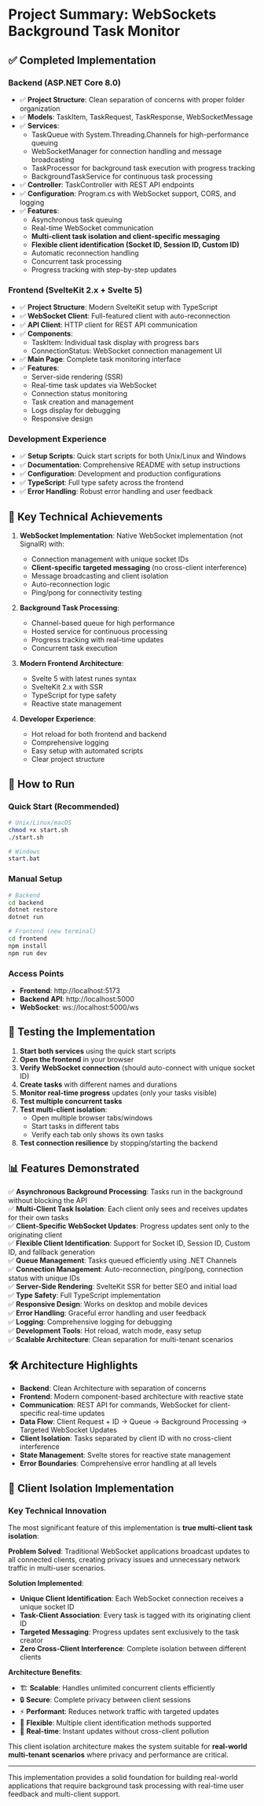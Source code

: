 # Project Summary: WebSockets Background Task Monitor

## ✅ Completed Implementation

### Backend (ASP.NET Core 8.0)
- ✅ **Project Structure**: Clean separation of concerns with proper folder organization
- ✅ **Models**: TaskItem, TaskRequest, TaskResponse, WebSocketMessage
- ✅ **Services**: 
  - TaskQueue with System.Threading.Channels for high-performance queuing
  - WebSocketManager for connection handling and message broadcasting
  - TaskProcessor for background task execution with progress tracking
  - BackgroundTaskService for continuous task processing
- ✅ **Controller**: TaskController with REST API endpoints
- ✅ **Configuration**: Program.cs with WebSocket support, CORS, and logging
- ✅ **Features**:
  - Asynchronous task queuing
  - Real-time WebSocket communication
  - **Multi-client task isolation and client-specific messaging**
  - **Flexible client identification (Socket ID, Session ID, Custom ID)**
  - Automatic reconnection handling
  - Concurrent task processing
  - Progress tracking with step-by-step updates

### Frontend (SvelteKit 2.x + Svelte 5)
- ✅ **Project Structure**: Modern SvelteKit setup with TypeScript
- ✅ **WebSocket Client**: Full-featured client with auto-reconnection
- ✅ **API Client**: HTTP client for REST API communication
- ✅ **Components**:
  - TaskItem: Individual task display with progress bars
  - ConnectionStatus: WebSocket connection management UI
- ✅ **Main Page**: Complete task monitoring interface
- ✅ **Features**:
  - Server-side rendering (SSR)
  - Real-time task updates via WebSocket
  - Connection status monitoring
  - Task creation and management
  - Logs display for debugging
  - Responsive design

### Development Experience
- ✅ **Setup Scripts**: Quick start scripts for both Unix/Linux and Windows
- ✅ **Documentation**: Comprehensive README with setup instructions
- ✅ **Configuration**: Development and production configurations
- ✅ **TypeScript**: Full type safety across the frontend
- ✅ **Error Handling**: Robust error handling and user feedback

## 🎯 Key Technical Achievements

1. **WebSocket Implementation**: Native WebSocket implementation (not SignalR) with:
   - Connection management with unique socket IDs
   - **Client-specific targeted messaging** (no cross-client interference)
   - Message broadcasting and client isolation
   - Auto-reconnection logic
   - Ping/pong for connectivity testing

2. **Background Task Processing**:
   - Channel-based queue for high performance
   - Hosted service for continuous processing
   - Progress tracking with real-time updates
   - Concurrent task execution

3. **Modern Frontend Architecture**:
   - Svelte 5 with latest runes syntax
   - SvelteKit 2.x with SSR
   - TypeScript for type safety
   - Reactive state management

4. **Developer Experience**:
   - Hot reload for both frontend and backend
   - Comprehensive logging
   - Easy setup with automated scripts
   - Clear project structure

## 🚀 How to Run

### Quick Start (Recommended)
```bash
# Unix/Linux/macOS
chmod +x start.sh
./start.sh

# Windows
start.bat
```

### Manual Setup
```bash
# Backend
cd backend
dotnet restore
dotnet run

# Frontend (new terminal)
cd frontend
npm install
npm run dev
```

### Access Points
- **Frontend**: http://localhost:5173
- **Backend API**: http://localhost:5000
- **WebSocket**: ws://localhost:5000/ws

## 🧪 Testing the Implementation

1. **Start both services** using the quick start scripts
2. **Open the frontend** in your browser
3. **Verify WebSocket connection** (should auto-connect with unique socket ID)
4. **Create tasks** with different names and durations
5. **Monitor real-time progress** updates (only your tasks visible)
6. **Test multiple concurrent tasks**
7. **Test multi-client isolation**:
   - Open multiple browser tabs/windows
   - Start tasks in different tabs
   - Verify each tab only shows its own tasks
8. **Test connection resilience** by stopping/starting the backend

## 📊 Features Demonstrated

✅ **Asynchronous Background Processing**: Tasks run in the background without blocking the API  
✅ **Multi-Client Task Isolation**: Each client only sees and receives updates for their own tasks  
✅ **Client-Specific WebSocket Updates**: Progress updates sent only to the originating client  
✅ **Flexible Client Identification**: Support for Socket ID, Session ID, Custom ID, and fallback generation  
✅ **Queue Management**: Tasks queued efficiently using .NET Channels  
✅ **Connection Management**: Auto-reconnection, ping/pong, connection status with unique IDs  
✅ **Server-Side Rendering**: SvelteKit SSR for better SEO and initial load  
✅ **Type Safety**: Full TypeScript implementation  
✅ **Responsive Design**: Works on desktop and mobile devices  
✅ **Error Handling**: Graceful error handling and user feedback  
✅ **Logging**: Comprehensive logging for debugging  
✅ **Development Tools**: Hot reload, watch mode, easy setup  
✅ **Scalable Architecture**: Clean separation for multi-tenant scenarios  

## 🛠️ Architecture Highlights

- **Backend**: Clean Architecture with separation of concerns
- **Frontend**: Modern component-based architecture with reactive state
- **Communication**: REST API for commands, WebSocket for client-specific real-time updates
- **Data Flow**: Client Request + ID → Queue → Background Processing → Targeted WebSocket Updates
- **Client Isolation**: Tasks separated by client ID with no cross-client interference
- **State Management**: Svelte stores for reactive state management
- **Error Boundaries**: Comprehensive error handling at all levels

## 🔐 Client Isolation Implementation

### Key Technical Innovation

The most significant feature of this implementation is **true multi-client task isolation**:

**Problem Solved**: Traditional WebSocket applications broadcast updates to all connected clients, creating privacy issues and unnecessary network traffic in multi-user scenarios.

**Solution Implemented**:
- **Unique Client Identification**: Each WebSocket connection receives a unique socket ID
- **Task-Client Association**: Every task is tagged with its originating client ID  
- **Targeted Messaging**: Progress updates sent exclusively to the task creator
- **Zero Cross-Client Interference**: Complete isolation between different clients

**Architecture Benefits**:
- 🏗️ **Scalable**: Handles unlimited concurrent clients efficiently
- 🔒 **Secure**: Complete privacy between client sessions  
- ⚡ **Performant**: Reduces network traffic with targeted updates
- 🧩 **Flexible**: Multiple client identification methods supported
- 🔄 **Real-time**: Instant updates without cross-client pollution

This client isolation architecture makes the system suitable for **real-world multi-tenant scenarios** where privacy and performance are critical.

---

This implementation provides a solid foundation for building real-world applications that require background task processing with real-time user feedback and multi-client support.